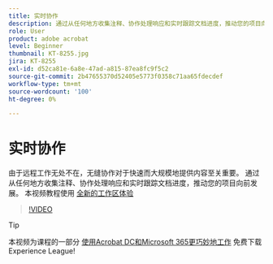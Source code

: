 ```yaml
---
title: 实时协作
description: 通过从任何地方收集注释、协作处理响应和实时跟踪文档进度，推动您的项目向前发展
role: User
product: adobe acrobat
level: Beginner
thumbnail: KT-8255.jpg
jira: KT-8255
exl-id: d52ca81e-6a8e-47ad-a815-87ea8fc9f5c2
source-git-commit: 2b47655370d52405e5773f0358c71aa65fdecdef
workflow-type: tm+mt
source-wordcount: '100'
ht-degree: 0%

---
```


# 实时协作

由于远程工作无处不在，无缝协作对于快速而大规模地提供内容至关重要。 通过从任何地方收集注释、协作处理响应和实时跟踪文档进度，推动您的项目向前发展。 本视频教程使用 [全新的工作区体验](new-workspace.md)

>[!VIDEO](https://video.tv.adobe.com/v/337500?quality=12&learn=on&hidetitle=true)

>[!TIP]
>
>本视频为课程的一部分 [使用Acrobat DC和Microsoft 365更巧妙地工作](https://experienceleague.adobe.com/?recommended=Acrobat-U-1-2021.microsoft365) 免费下载Experience League!
